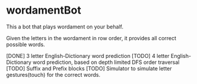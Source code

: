 wordamentBot
============

This a bot that plays wordament on your behalf.

Given the letters in the wordament in row order, it provides all correct
possible words.

[DONE] 3 letter English-Dictionary word prediction
[TODO] 4 letter English-Dictionary word prediction, based on depth limited
        DFS order traversal
[TODO] Suffix and Prefix blocks
[TODO] Simulator to simulate letter gestures(touch) for the correct words.

